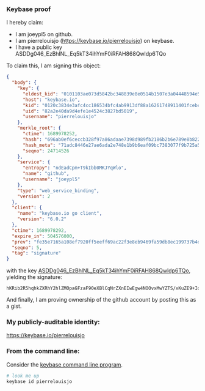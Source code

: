 ### Keybase proof

I hereby claim:

  * I am joeypl5 on github.
  * I am pierrelouisjo (https://keybase.io/pierrelouisjo) on keybase.
  * I have a public key ASDDg046_EzBhlNL_Eq5kT34ihYmF0iRFAH868Qwldp6TQo

To claim this, I am signing this object:

```json
{
  "body": {
    "key": {
      "eldest_kid": "0101103ae073d5842bc348839e8e0514b1507e3a04448594e536da0dfc46d5516dd00a",
      "host": "keybase.io",
      "kid": "0120c3834e3afc4cc186534bfc4ab9913df88a16261748911401fcebc43095da7a4d0a",
      "uid": "82a2e40da9d4efe1e4524c3827bd5019",
      "username": "pierrelouisjo"
    },
    "merkle_root": {
      "ctime": 1689978252,
      "hash": "696ab0ef6ceccb328f97a86adaae7398d989fb2186b2b6e789e8b82238f69ab325f050ccb5404ef071f15dec0ea2d8dd9112e8970f8ad4397ea46379914be66b",
      "hash_meta": "71adc8446e27ae6ada2e748e1b9b6eaf09bc7383077f9b725a55ed70c474e237",
      "seqno": 24714526
    },
    "service": {
      "entropy": "ndEadCpm+T9kIbb0MKJYqWlo",
      "name": "github",
      "username": "joeypl5"
    },
    "type": "web_service_binding",
    "version": 2
  },
  "client": {
    "name": "keybase.io go client",
    "version": "6.0.2"
  },
  "ctime": 1689978292,
  "expire_in": 504576000,
  "prev": "fe35e7165a108ef7920ff5eeff69ac22f3e8eb9469fa59db8ec199737b4d4ba5",
  "seqno": 5,
  "tag": "signature"
}
```

with the key [ASDDg046_EzBhlNL_Eq5kT34ihYmF0iRFAH868Qwldp6TQo](https://keybase.io/pierrelouisjo), yielding the signature:

```
hKRib2R5hqhkZXRhY2hlZMOpaGFzaF90eXBlCqNrZXnEIwEgw4NOOvxMwYZTS/xKuZE9+IoWJhdIkRQB/OvEMJXaek0Kp3BheWxvYWTESpcCBcQg/jXnFloQjveSD/Xu/2msIvPo65Rp+lnbjsGZc3tNS6XEIH42XkSDkHWwezZLaqFzNYsAl483OpbuNyxN6wjmax8HAgHCo3NpZ8RAMHhyzMtsXwYKuZYJLC+EQcGvQ4R/6uVKJpA6jd5eI13YEAekLXSBmdx2IGYanQ9jyCNv7CffrdKCf8fJgysLBKhzaWdfdHlwZSCkaGFzaIKkdHlwZQildmFsdWXEILwm0vN6FXvK+pjK67jryKYpUqT5zw1oblLDluSxkPJZo3RhZ80CAqd2ZXJzaW9uAQ==

```

And finally, I am proving ownership of the github account by posting this as a gist.

### My publicly-auditable identity:

https://keybase.io/pierrelouisjo

### From the command line:

Consider the [keybase command line program](https://keybase.io/download).

```bash
# look me up
keybase id pierrelouisjo
```
